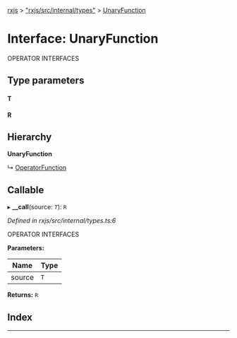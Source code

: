 [rxjs](../README.md) > ["rxjs/src/internal/types"](../modules/_rxjs_src_internal_types_.md) > [UnaryFunction](../interfaces/_rxjs_src_internal_types_.unaryfunction.md)

# Interface: UnaryFunction

OPERATOR INTERFACES

## Type parameters
#### T 
#### R 
## Hierarchy

**UnaryFunction**

↳  [OperatorFunction](_rxjs_src_internal_types_.operatorfunction.md)

## Callable
▸ **__call**(source: *`T`*): `R`

*Defined in rxjs/src/internal/types.ts:6*

OPERATOR INTERFACES

**Parameters:**

| Name | Type |
| ------ | ------ |
| source | `T` |

**Returns:** `R`

## Index

---


